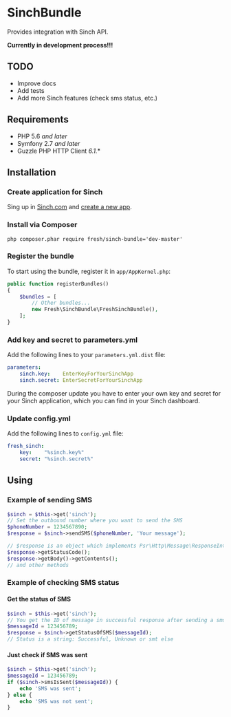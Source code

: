 # SinchBundle

Provides integration with Sinch API.

**Currently in development process!!!**

## TODO

* Improve docs
* Add tests
* Add more Sinch features (check sms status, etc.)

## Requirements

* PHP 5.6 *and later*
* Symfony 2.7 *and later*
* Guzzle PHP HTTP Client *6.1.**

## Installation

### Create application for Sinch

Sing up in [Sinch.com](https://www.sinch.com) and [create a new app](https://www.sinch.com/dashboard/#/quickstart).

### Install via Composer

```php composer.phar require fresh/sinch-bundle='dev-master'```

### Register the bundle

To start using the bundle, register it in `app/AppKernel.php`:

```php
public function registerBundles()
{
    $bundles = [
        // Other bundles...
        new Fresh\SinchBundle\FreshSinchBundle(),
    ];
}
```

### Add key and secret to parameters.yml

Add the following lines to your `parameters.yml.dist` file:

```yml
parameters:
    sinch.key:    EnterKeyForYourSinchApp
    sinch.secret: EnterSecretForYourSinchApp
```

During the composer update you have to enter your own key and secret for your Sinch application, which you can find
in your Sinch dashboard.

### Update config.yml

Add the following lines to `config.yml` file:

```yml
fresh_sinch:
    key:    "%sinch.key%"
    secret: "%sinch.secret%"
```

## Using

### Example of sending SMS

```php
$sinch = $this->get('sinch');
// Set the outbound number where you want to send the SMS
$phoneNumber = 1234567890; 
$response = $sinch->sendSMS($phoneNumber, 'Your message');

// $response is an object which implements Psr\Http\Message\ResponseInterface
$response->getStatusCode();
$response->getBody()->getContents();
// and other methods
```

### Example of checking SMS status

#### Get the status of SMS

```php
$sinch = $this->get('sinch');
// You get the ID of message in successful response after sending a sms
$messageId = 123456789;
$response = $sinch->getStatusOfSMS($messageId);
// Status is a string: Successful, Unknown or smt else
```

#### Just check if SMS was sent

```php
$sinch = $this->get('sinch');
$messageId = 123456789;
if ($sinch->smsIsSent($messageId)) {
    echo 'SMS was sent';
} else {
    echo 'SMS was not sent';
}
```
